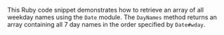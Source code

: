 This Ruby code snippet demonstrates how to retrieve an array of all weekday names using the `Date` module. The `DayNames` method returns an array containing all 7 day names in the order specified by `Date#wday`.